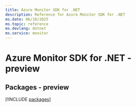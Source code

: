 ```yaml
---
title: Azure Monitor SDK for .NET
description: Reference for Azure Monitor SDK for .NET
ms.date: 06/10/2025
ms.topic: reference
ms.devlang: dotnet
ms.service: monitor
---
```

# Azure Monitor SDK for .NET - preview
## Packages - preview
[!INCLUDE [packages](monitor-index.md)]